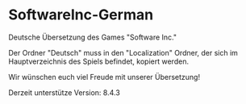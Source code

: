 # SoftwareInc-German

Deutsche Übersetzung des Games "Software Inc."

Der Ordner "Deutsch" muss in den "Localization" Ordner, der sich im Hauptverzeichnis des Spiels befindet, kopiert werden.

Wir wünschen euch viel Freude mit unserer Übersetzung!

Derzeit unterstütze Version: 8.4.3
